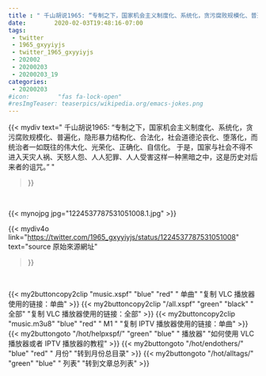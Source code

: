 ```yaml
---
title : " 千山胡说1965: “专制之下，国家机会主义制度化、系统化，贪污腐败规模化、普遍化，隐形暴力结构化、合法化，社会道德沦丧化、堕落化，而统治者一如既往的伟大化、光荣化、正确化、自信化。&#10;于是，国家与社会不得不进入天灾人祸、天怒人怨、人人犯罪、人人受害这样一种黑暗之中，这是历史对后来者的诅咒。”  "
date:        2020-02-03T19:48:16-07:00
tags:
 - twitter
 - 1965_gxyyiyjs
 - twitter_1965_gxyyiyjs
 - 202002
 - 20200203
 - 20200203_19
categories:
 - 20200203
#icon:        "fas fa-lock-open"
#resImgTeaser: teaserpics/wikipedia.org/emacs-jokes.png
---
```


{{< mydiv text=" 千山胡说1965: “专制之下，国家机会主义制度化、系统化，贪污腐败规模化、普遍化，隐形暴力结构化、合法化，社会道德沦丧化、堕落化，而统治者一如既往的伟大化、光荣化、正确化、自信化。&#10;于是，国家与社会不得不进入天灾人祸、天怒人怨、人人犯罪、人人受害这样一种黑暗之中，这是历史对后来者的诅咒。”  "
>}}
<br>


 {{< mynojpg jpg="1224537787531051008.1.jpg" >}}<br> 



{{< mydiv4o link="https://twitter.com/1965_gxyyiyjs/status/1224537787531051008"
text="source 原始來源網址"
>}}


<br>





{{< my2buttoncopy2clip "music.xspf"        "blue"   "red"    " 单曲"  "复制 VLC 播放器使用的链接：单曲" >}} {{< my2buttoncopy2clip "/all.xspf"         "green"  "black"  " 全部"  "复制 VLC 播放器使用的链接：全部" >}} {{< my2buttoncopy2clip "music.m3u8"        "blue"   "red"    " M1 "    "复制 IPTV 播放器使用的链接：单曲" >}} {{< my2buttongoto      "/hot/helpxspf/"    "green"  "blue"   " 播放器" "如何使用 VLC 播放器或者 IPTV 播放器的教程" >}} {{< my2buttongoto      "/hot/endothers/"   "blue"   "red"    " 月份"   "转到月份总目录" >}} {{< my2buttongoto      "/hot/alltags/"     "green"  "blue"   " 列表"   "转到文章总列表" >}} 
